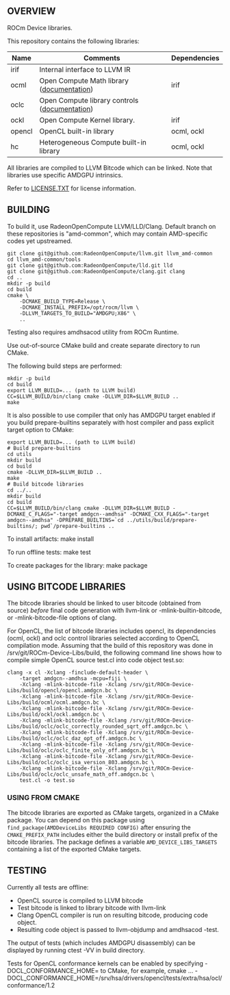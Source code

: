 ## OVERVIEW

ROCm Device libraries.

This repository contains the following libraries:

| **Name** | **Comments** | **Dependencies** |
| --- | --- | --- |
| irif | Internal interface to LLVM IR | |
| ocml | Open Compute Math library ([documentation](doc/OCML.md)) | irif |
| oclc | Open Compute library controls ([documentation](doc/OCML.md#controls)) | |
| ockl | Open Compute Kernel library. | irif |
| opencl | OpenCL built-in library | ocml, ockl |
| hc | Heterogeneous Compute built-in library | ocml, ockl |

All libraries are compiled to LLVM Bitcode which can be linked. Note that libraries use specific AMDGPU intrinsics.

Refer to [LICENSE.TXT](LICENSE.TXT) for license information.

## BUILDING

To build it, use RadeonOpenCompute LLVM/LLD/Clang. Default branch on these
repositories is "amd-common", which may contain AMD-specific codes yet
upstreamed.

    git clone git@github.com:RadeonOpenCompute/llvm.git llvm_amd-common
    cd llvm_amd-common/tools
    git clone git@github.com:RadeonOpenCompute/lld.git lld
    git clone git@github.com:RadeonOpenCompute/clang.git clang
    cd ..
    mkdir -p build
    cd build
    cmake \
        -DCMAKE_BUILD_TYPE=Release \
        -DCMAKE_INSTALL_PREFIX=/opt/rocm/llvm \
        -DLLVM_TARGETS_TO_BUILD="AMDGPU;X86" \
        ..

Testing also requires amdhsacod utility from ROCm Runtime.

Use out-of-source CMake build and create separate directory to run CMake.

The following build steps are performed:

    mkdir -p build
    cd build
    export LLVM_BUILD=... (path to LLVM build)
    CC=$LLVM_BUILD/bin/clang cmake -DLLVM_DIR=$LLVM_BUILD ..
    make

It is also possible to use compiler that only has AMDGPU target enabled if you build prepare-builtins separately
with host compiler and pass explicit target option to CMake:

    export LLVM_BUILD=... (path to LLVM build)
    # Build prepare-builtins
    cd utils
    mkdir build
    cd build
    cmake -DLLVM_DIR=$LLVM_BUILD ..
    make
    # Build bitcode libraries
    cd ../..
    mkdir build
    cd build
    CC=$LLVM_BUILD/bin/clang cmake -DLLVM_DIR=$LLVM_BUILD -DCMAKE_C_FLAGS="-target amdgcn--amdhsa" -DCMAKE_CXX_FLAGS="-target amdgcn--amdhsa" -DPREPARE_BUILTINS=`cd ../utils/build/prepare-builtins/; pwd`/prepare-builtins ..

To install artifacts:
    make install

To run offline tests:
    make test

To create packages for the library:
   make package

## USING BITCODE LIBRARIES

The bitcode libraries should be linked to user bitcode (obtained from source) *before* final code generation
with llvm-link or -mlink-builtin-bitcode, or -mlink-bitcode-file options of clang.

For OpenCL, the list of bitcode libraries includes opencl, its dependencies (ocml, ockl)
and oclc control libraries selected according to OpenCL compilation mode.  Assuming that the build
of this repository was done in /srv/git/ROCm-Device-Libs/build, the following command line
shows how to compile simple OpenCL source test.cl into code object test.so:

    clang -x cl -Xclang -finclude-default-header \
        -target amdgcn--amdhsa -mcpu=fiji \
        -Xclang -mlink-bitcode-file -Xclang /srv/git/ROCm-Device-Libs/build/opencl/opencl.amdgcn.bc \
        -Xclang -mlink-bitcode-file -Xclang /srv/git/ROCm-Device-Libs/build/ocml/ocml.amdgcn.bc \
        -Xclang -mlink-bitcode-file -Xclang /srv/git/ROCm-Device-Libs/build/ockl/ockl.amdgcn.bc \
        -Xclang -mlink-bitcode-file -Xclang /srv/git/ROCm-Device-Libs/build/oclc/oclc_correctly_rounded_sqrt_off.amdgcn.bc \
        -Xclang -mlink-bitcode-file -Xclang /srv/git/ROCm-Device-Libs/build/oclc/oclc_daz_opt_off.amdgcn.bc \
        -Xclang -mlink-bitcode-file -Xclang /srv/git/ROCm-Device-Libs/build/oclc/oclc_finite_only_off.amdgcn.bc \
        -Xclang -mlink-bitcode-file -Xclang /srv/git/ROCm-Device-Libs/build/oclc/oclc_isa_version_803.amdgcn.bc \
        -Xclang -mlink-bitcode-file -Xclang /srv/git/ROCm-Device-Libs/build/oclc/oclc_unsafe_math_off.amdgcn.bc \
        test.cl -o test.so

### USING FROM CMAKE

The bitcode libraries are exported as CMake targets, organized in a CMake
package. You can depend on this package using
`find_package(AMDDeviceLibs REQUIRED CONFIG)` after ensuring the
`CMAKE_PREFIX_PATH` includes either the build directory or install prefix of
the bitcode libraries. The package defines a variable
`AMD_DEVICE_LIBS_TARGETS` containing a list of the exported CMake
targets.

## TESTING

Currently all tests are offline:
 * OpenCL source is compiled to LLVM bitcode
 * Test bitcode is linked to library bitcode with llvm-link
 * Clang OpenCL compiler is run on resulting bitcode, producing code object.
 * Resulting code object is passed to llvm-objdump and amdhsacod -test.

The output of tests (which includes AMDGPU disassembly) can be displayed by running ctest -VV in build directory.

Tests for OpenCL conformance kernels can be enabled by specifying -DOCL_CONFORMANCE_HOME=<path> to CMake, for example,
  cmake ... -DOCL_CONFORMANCE_HOME=/srv/hsa/drivers/opencl/tests/extra/hsa/ocl/conformance/1.2
